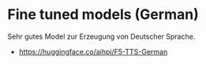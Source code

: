 # Fine tuned models (German)

Sehr gutes Model zur Erzeugung von Deutscher Sprache. 

- https://huggingface.co/aihpi/F5-TTS-German
  
